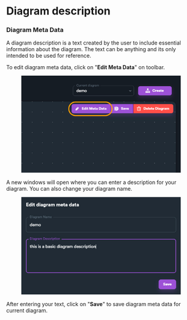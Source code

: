 # Diagram description

### Diagram Meta Data

A diagram description is a text created by the user to include essential information about the diagram. The text can be anything and its only intended to be used for reference.

To edit diagram meta data, click on "**Edit Meta Data**" on toolbar.&#x20;

<figure><img src="../../.gitbook/assets/diagram editor - edit meta data.jpg" alt=""><figcaption></figcaption></figure>

A new windows will open where you can enter a description for your diagram. You can also change your diagram name.

<figure><img src="../../.gitbook/assets/edit meta data form.jpg" alt=""><figcaption></figcaption></figure>

After entering your text, click on "**Save**" to save diagram meta data for current diagram.
